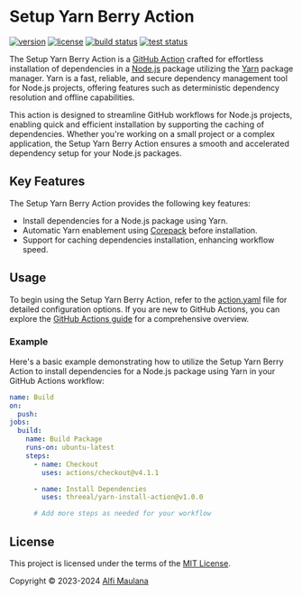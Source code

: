 # Setup Yarn Berry Action

[![version](https://img.shields.io/github/v/release/threeal/yarn-install-action?style=flat-square)](https://github.com/threeal/yarn-install-action/releases)
[![license](https://img.shields.io/github/license/threeal/yarn-install-action?style=flat-square)](./LICENSE)
[![build status](https://img.shields.io/github/actions/workflow/status/threeal/yarn-install-action/build.yaml?branch=main&label=build&style=flat-square)](https://github.com/threeal/yarn-install-action/actions/workflows/build.yaml)
[![test status](https://img.shields.io/github/actions/workflow/status/threeal/yarn-install-action/test.yaml?branch=main&label=test&style=flat-square)](https://github.com/threeal/yarn-install-action/actions/workflows/test.yaml)

The Setup Yarn Berry Action is a [GitHub Action](https://github.com/features/actions) crafted for effortless installation of dependencies in a [Node.js](https://nodejs.org/en) package utilizing the [Yarn](https://yarnpkg.com/) package manager.
Yarn is a fast, reliable, and secure dependency management tool for Node.js projects, offering features such as deterministic dependency resolution and offline capabilities.

This action is designed to streamline GitHub workflows for Node.js projects, enabling quick and efficient installation by supporting the caching of dependencies. Whether you're working on a small project or a complex application, the Setup Yarn Berry Action ensures a smooth and accelerated dependency setup for your Node.js packages.

## Key Features

The Setup Yarn Berry Action provides the following key features:

- Install dependencies for a Node.js package using Yarn.
- Automatic Yarn enablement using [Corepack](https://nodejs.org/api/corepack.html) before installation.
- Support for caching dependencies installation, enhancing workflow speed.

## Usage

To begin using the Setup Yarn Berry Action, refer to the [action.yaml](./action.yaml) file for detailed configuration options.
If you are new to GitHub Actions, you can explore the [GitHub Actions guide](https://docs.github.com/en/actions/learn-github-actions/understanding-github-actions) for a comprehensive overview.

### Example

Here's a basic example demonstrating how to utilize the Setup Yarn Berry Action to install dependencies for a Node.js package using Yarn in your GitHub Actions workflow:

```yaml
name: Build
on:
  push:
jobs:
  build:
    name: Build Package
    runs-on: ubuntu-latest
    steps:
      - name: Checkout
        uses: actions/checkout@v4.1.1

      - name: Install Dependencies
        uses: threeal/yarn-install-action@v1.0.0

      # Add more steps as needed for your workflow
```

## License

This project is licensed under the terms of the [MIT License](./LICENSE).

Copyright © 2023-2024 [Alfi Maulana](https://github.com/threeal/)
